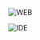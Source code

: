 ![WEB](https://github.com/user-attachments/assets/84e2c5eb-5d77-4b53-968b-97daa971f978)

![IDE](https://github.com/user-attachments/assets/0e6b6f16-1db9-4dd8-b26a-1152293f5dbb)
